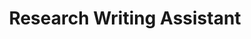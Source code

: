---
title: "Research Writing Assistant"
version: 0.1
# layout: demo_detail
field: NLP
authors: Amanda Raj Shrestha
description: A research writing assistant that contain features such as smart compose, paraphrasing, and more.
paper:  
publication_date: July 2023
featured: true
github: https://github.com/amanda11233/ResearchAssistant_brainLab
draft: false
demo_url: https://brainlabworkshop-production.up.railway.app/paraphrase
image: /img/demo/writing.jpg
---